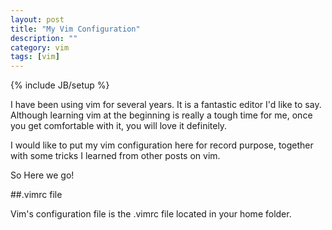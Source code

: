 ```yaml
---
layout: post
title: "My Vim Configuration"
description: ""
category: vim
tags: [vim]
---
```

{% include JB/setup %}

I have been using vim for several years. It is a fantastic editor I'd like to say. Although learning vim at the beginning is really a tough time for me, once you get comfortable with it, you will love it definitely.

I would like to put my vim configuration here for record purpose, together with some tricks I learned from other posts on vim.

So Here we go!

##.vimrc file

Vim's configuration file is the .vimrc file located in your home folder. 
